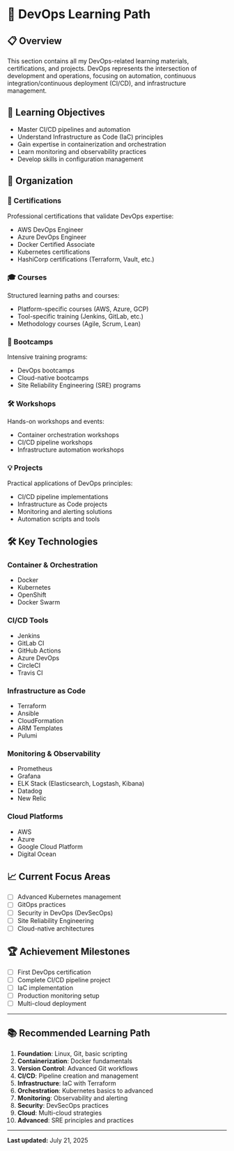 # 🔧 DevOps Learning Path

## 📋 Overview
This section contains all my DevOps-related learning materials, certifications, and projects. DevOps represents the intersection of development and operations, focusing on automation, continuous integration/continuous deployment (CI/CD), and infrastructure management.

## 🎯 Learning Objectives
- Master CI/CD pipelines and automation
- Understand Infrastructure as Code (IaC) principles
- Gain expertise in containerization and orchestration
- Learn monitoring and observability practices
- Develop skills in configuration management

## 📁 Organization

### 📜 Certifications
Professional certifications that validate DevOps expertise:
- AWS DevOps Engineer
- Azure DevOps Engineer
- Docker Certified Associate
- Kubernetes certifications
- HashiCorp certifications (Terraform, Vault, etc.)

### 🎓 Courses
Structured learning paths and courses:
- Platform-specific courses (AWS, Azure, GCP)
- Tool-specific training (Jenkins, GitLab, etc.)
- Methodology courses (Agile, Scrum, Lean)

### 🚀 Bootcamps
Intensive training programs:
- DevOps bootcamps
- Cloud-native bootcamps
- Site Reliability Engineering (SRE) programs

### 🛠️ Workshops
Hands-on workshops and events:
- Container orchestration workshops
- CI/CD pipeline workshops
- Infrastructure automation workshops

### 💡 Projects
Practical applications of DevOps principles:
- CI/CD pipeline implementations
- Infrastructure as Code projects
- Monitoring and alerting solutions
- Automation scripts and tools

## 🛠️ Key Technologies

### Container & Orchestration
- Docker
- Kubernetes
- OpenShift
- Docker Swarm

### CI/CD Tools
- Jenkins
- GitLab CI
- GitHub Actions
- Azure DevOps
- CircleCI
- Travis CI

### Infrastructure as Code
- Terraform
- Ansible
- CloudFormation
- ARM Templates
- Pulumi

### Monitoring & Observability
- Prometheus
- Grafana
- ELK Stack (Elasticsearch, Logstash, Kibana)
- Datadog
- New Relic

### Cloud Platforms
- AWS
- Azure
- Google Cloud Platform
- Digital Ocean

## 📈 Current Focus Areas
- [ ] Advanced Kubernetes management
- [ ] GitOps practices
- [ ] Security in DevOps (DevSecOps)
- [ ] Site Reliability Engineering
- [ ] Cloud-native architectures

## 🏆 Achievement Milestones
- [ ] First DevOps certification
- [ ] Complete CI/CD pipeline project
- [ ] IaC implementation
- [ ] Production monitoring setup
- [ ] Multi-cloud deployment

---

## 📚 Recommended Learning Path
1. **Foundation**: Linux, Git, basic scripting
2. **Containerization**: Docker fundamentals
3. **Version Control**: Advanced Git workflows
4. **CI/CD**: Pipeline creation and management
5. **Infrastructure**: IaC with Terraform
6. **Orchestration**: Kubernetes basics to advanced
7. **Monitoring**: Observability and alerting
8. **Security**: DevSecOps practices
9. **Cloud**: Multi-cloud strategies
10. **Advanced**: SRE principles and practices

---
**Last updated:** July 21, 2025
